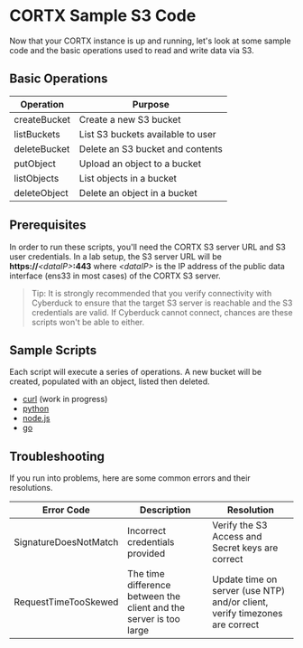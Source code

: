 CORTX Sample S3 Code
==============================

Now that your CORTX instance is up and running, let's look at some sample code and the basic operations used to read and write data via S3.

Basic Operations
---------------------
|Operation| Purpose|
|-|-|
|createBucket|Create a new S3 bucket|
|listBuckets|List S3 buckets available to user|
|deleteBucket|Delete an S3 bucket and contents|
|putObject|Upload an object to a bucket|
|listObjects|List objects in a bucket|
|deleteObject|Delete an object in a bucket|

Prerequisites
---------------------
In order to run these scripts, you'll need the CORTX S3 server URL and S3 user credentials.  In a lab setup, the S3 server URL will be **https://***\<dataIP\>***:443** where *\<dataIP\>* is the IP address of the public data interface (ens33 in most cases) of the CORTX S3 server.

>Tip: It is strongly recommended that you verify connectivity with Cyberduck to ensure that the target S3 server is reachable and the S3 credentials are valid.  If Cyberduck cannot connect, chances are these scripts won't be able to either.

Sample Scripts
---------------------
Each script will execute a series of operations.  A new bucket will be created, populated with an object, listed then deleted.
-  [curl](curl/) (work in progress)
-  [python](python/)
-  [node.js](node.js/)
-  [go](go/)

Troubleshooting
---------------------
If you run into problems, here are some common errors and their resolutions.

|Error Code|Description|Resolution|
|-|-|-|
|SignatureDoesNotMatch|Incorrect credentials provided|Verify the S3 Access and Secret keys are correct|
|RequestTimeTooSkewed|The time difference between the client and the server is too large|Update time on server (use NTP) and/or client, verify timezones are correct|
